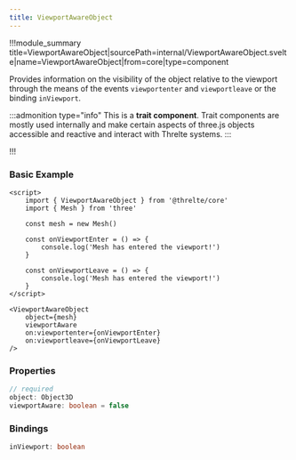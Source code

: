 ```yaml
---
title: ViewportAwareObject
---
```


!!!module_summary title=ViewportAwareObject|sourcePath=internal/ViewportAwareObject.svelte|name=ViewportAwareObject|from=core|type=component

Provides information on the visibility of the object relative to the viewport through the means of the events `viewportenter` and `viewportleave` or the binding `inViewport`.

:::admonition type="info"
This is a **trait component**. Trait components are mostly used internally and make certain aspects of three.js objects accessible and reactive and interact with Threlte systems.
:::

!!!

### Basic Example

<!-- :::admonition type="tip"
You most likely want to use a [`<MeshInstance>`](/core/mesh-instance) component in this scenario. The component `<ViewportAwareObject>` is part of the component [`<Object3DInstance>`](/core/object3d-instance), which the component `<MeshInstance>` is extending.
::: -->

```svelte
<script>
	import { ViewportAwareObject } from '@threlte/core'
	import { Mesh } from 'three'

	const mesh = new Mesh()

	const onViewportEnter = () => {
		console.log('Mesh has entered the viewport!')
	}

	const onViewportLeave = () => {
		console.log('Mesh has entered the viewport!')
	}
</script>

<ViewportAwareObject
	object={mesh}
	viewportAware
	on:viewportenter={onViewportEnter}
	on:viewportleave={onViewportLeave}
/>
```

### Properties

```ts
// required
object: Object3D
viewportAware: boolean = false
```

### Bindings

```ts
inViewport: boolean
```
